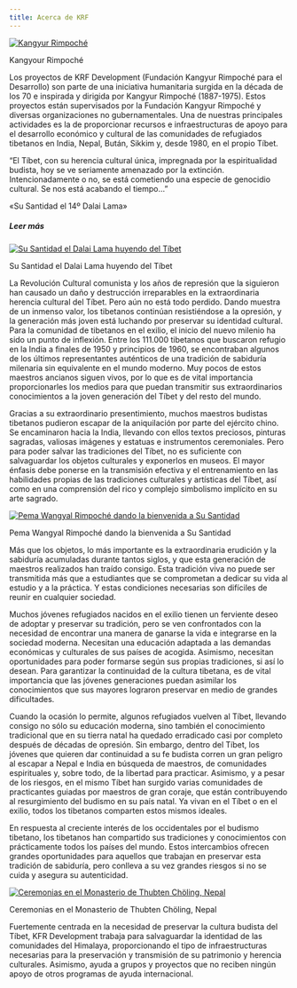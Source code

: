 ```yaml
---
title: Acerca de KRF
---
```


[ ![Kangyur Rimpoché](/images/img_kangyur_rinpoche-150x150.jpg) ](http://www.songtsen.org/krf/wp-content/uploads/sites/3/2013/12/img_kangyur_rinpoche.jpg)

Kangyour Rimpoché 

Los proyectos de KRF Development (Fundación Kangyur Rimpoché para el Desarrollo) son parte de una iniciativa humanitaria surgida en la década de los 70 e inspirada y dirigida por Kangyur Rimpoché (1887-1975). Estos proyectos están supervisados por la Fundación Kangyur Rimpoché y diversas organizaciones no gubernamentales. Una de nuestras principales actividades es la de proporcionar recursos e infraestructuras de apoyo para el desarrollo económico y cultural de las comunidades de refugiados tibetanos en India, Nepal, Bután, Sikkim y, desde 1980, en el propio Tíbet. 

“El Tíbet, con su herencia cultural única, impregnada por la espiritualidad budista, hoy se ve seriamente amenazado por la extinción. Intencionadamente o no, se está cometiendo una especie de genocidio cultural. Se nos está acabando el tiempo…” 

«Su Santidad el 14º Dalai Lama» 

#####  Leer más 

[ ![Su Santidad el Dalai Lama huyendo del Tíbet](/images/img_fuite_tibet-150x150.jpg) ](http://www.songtsen.org/krf/wp-content/uploads/sites/3/2013/12/img_fuite_tibet.jpg)

Su Santidad el Dalai Lama huyendo del Tíbet 

La Revolución Cultural comunista y los años de represión que la siguieron han causado un daño y destrucción irreparables en la extraordinaria herencia cultural del Tíbet. Pero aún no está todo perdido. Dando muestra de un inmenso valor, los tibetanos continúan resistiéndose a la opresión, y la generación más joven está luchando por preservar su identidad cultural. Para la comunidad de tibetanos en el exilio, el inicio del nuevo milenio ha sido un punto de inflexión. Entre los 111.000 tibetanos que buscaron refugio en la India a finales de 1950 y principios de 1960, se encontraban algunos de los últimos representantes auténticos de una tradición de sabiduría milenaria sin equivalente en el mundo moderno. Muy pocos de estos maestros ancianos siguen vivos, por lo que es de vital importancia proporcionarles los medios para que puedan transmitir sus extraordinarios conocimientos a la joven generación del Tíbet y del resto del mundo. 

Gracias a su extraordinario presentimiento, muchos maestros budistas tibetanos pudieron escapar de la aniquilación por parte del ejército chino. Se encaminaron hacia la India, llevando con ellos textos preciosos, pinturas sagradas, valiosas imágenes y estatuas e instrumentos ceremoniales. Pero para poder salvar las tradiciones del Tíbet, no es suficiente con salvaguardar los objetos culturales y exponerlos en museos. El mayor énfasis debe ponerse en la transmisión efectiva y el entrenamiento en las habilidades propias de las tradiciones culturales y artísticas del Tíbet, así como en una comprensión del rico y complejo simbolismo implícito en su arte sagrado. 

[ ![  			Pema Wangyal Rimpoché dando la bienvenida a Su Santidad](/images/img_SSDL_TPWR-150x150.jpg) ](http://www.songtsen.org/krf/wp-content/uploads/sites/3/2013/12/img_SSDL_TPWR.jpg)

Pema Wangyal Rimpoché dando la bienvenida a Su Santidad 

Más que los objetos, lo más importante es la extraordinaria erudición y la sabiduría acumuladas durante tantos siglos, y que esta generación de maestros realizados han traído consigo. Esta tradición viva no puede ser transmitida más que a estudiantes que se comprometan a dedicar su vida al estudio y a la práctica. Y estas condiciones necesarias son difíciles de reunir en cualquier sociedad. 

Muchos jóvenes refugiados nacidos en el exilio tienen un ferviente deseo de adoptar y preservar su tradición, pero se ven confrontados con la necesidad de encontrar una manera de ganarse la vida e integrarse en la sociedad moderna. Necesitan una educación adaptada a las demandas económicas y culturales de sus países de acogida. Asimismo, necesitan oportunidades para poder formarse según sus propias tradiciones, si así lo desean. Para garantizar la continuidad de la cultura tibetana, es de vital importancia que las jóvenes generaciones puedan asimilar los conocimientos que sus mayores lograron preservar en medio de grandes dificultades. 

Cuando la ocasión lo permite, algunos refugiados vuelven al Tíbet, llevando consigo no sólo su educación moderna, sino también el conocimiento tradicional que en su tierra natal ha quedado erradicado casi por completo después de décadas de opresión. Sin embargo, dentro del Tíbet, los jóvenes que quieren dar continuidad a su fe budista corren un gran peligro al escapar a Nepal e India en búsqueda de maestros, de comunidades espirituales y, sobre todo, de la libertad para practicar. Asimismo, y a pesar de los riesgos, en el mismo Tíbet han surgido varias comunidades de practicantes guiadas por maestros de gran coraje, que están contribuyendo al resurgimiento del budismo en su país natal. Ya vivan en el Tíbet o en el exilio, todos los tibetanos comparten estos mismos ideales. 

En respuesta al creciente interés de los occidentales por el budismo tibetano, los tibetanos han compartido sus tradiciones y conocimientos con prácticamente todos los países del mundo. Estos intercambios ofrecen grandes oportunidades para aquellos que trabajan en preservar esta tradición de sabiduría, pero conlleva a su vez grandes riesgos si no se cuida y asegura su autenticidad. 

[ ![Ceremonias en el Monasterio de Thubten Chöling, Nepal](/images/img_heritage_culturel-150x150.jpg) ](http://www.songtsen.org/krf/wp-content/uploads/sites/3/2013/12/img_heritage_culturel.jpg)

Ceremonias en el Monasterio de Thubten Chöling, Nepal 

Fuertemente centrada en la necesidad de preservar la cultura budista del Tíbet, KFR Development trabaja para salvaguardar la identidad de las comunidades del Himalaya, proporcionando el tipo de infraestructuras necesarias para la preservación y transmisión de su patrimonio y herencia culturales. Asimismo, ayuda a grupos y proyectos que no reciben ningún apoyo de otros programas de ayuda internacional. 
